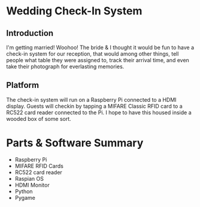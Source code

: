 # Wedding Check-In System

## Introduction
I'm getting married! Woohoo! The bride & I thought it would be fun to have a check-in system for our reception, that would among other things, tell people what table they were assigned to, track their arrival time, and even take their photograph for everlasting memories.

## Platform
The check-in system will run on a Raspberry Pi connected to a HDMI display. Guests will checkin by tapping a MIFARE Classic RFID card to a RC522 card reader connected to the Pi. I hope to have this housed inside a wooded box of some sort.

# Parts & Software Summary
- Raspberry Pi
- MIFARE RFID Cards
- RC522 card reader
- Raspian OS
- HDMI Monitor
- Python
- Pygame